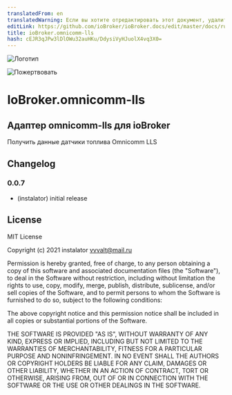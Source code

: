 ```yaml
---
translatedFrom: en
translatedWarning: Если вы хотите отредактировать этот документ, удалите поле «translatedFrom», в противном случае этот документ будет снова автоматически переведен
editLink: https://github.com/ioBroker/ioBroker.docs/edit/master/docs/ru/adapterref/iobroker.omnicomm-lls/README.md
title: ioBroker.omnicomm-lls
hash: cEJR3qJPw3lDlOWu32auHKu/DdysiVyHJuolX4vq3X0=
---
```

![Логотип](../../../en/adapterref/iobroker.omnicomm-lls/admin/logo_admin.png)

![Пожертвовать](https://img.shields.io/badge/Donate-PayPal-green.svg)

# IoBroker.omnicomm-lls
## Адаптер omnicomm-lls для ioBroker
Получить данные датчики топлива Omnicomm LLS

## Changelog

### 0.0.7
* (instalator) initial release

## License
MIT License

Copyright (c) 2021 instalator <vvvalt@mail.ru>

Permission is hereby granted, free of charge, to any person obtaining a copy
of this software and associated documentation files (the "Software"), to deal
in the Software without restriction, including without limitation the rights
to use, copy, modify, merge, publish, distribute, sublicense, and/or sell
copies of the Software, and to permit persons to whom the Software is
furnished to do so, subject to the following conditions:

The above copyright notice and this permission notice shall be included in all
copies or substantial portions of the Software.

THE SOFTWARE IS PROVIDED "AS IS", WITHOUT WARRANTY OF ANY KIND, EXPRESS OR
IMPLIED, INCLUDING BUT NOT LIMITED TO THE WARRANTIES OF MERCHANTABILITY,
FITNESS FOR A PARTICULAR PURPOSE AND NONINFRINGEMENT. IN NO EVENT SHALL THE
AUTHORS OR COPYRIGHT HOLDERS BE LIABLE FOR ANY CLAIM, DAMAGES OR OTHER
LIABILITY, WHETHER IN AN ACTION OF CONTRACT, TORT OR OTHERWISE, ARISING FROM,
OUT OF OR IN CONNECTION WITH THE SOFTWARE OR THE USE OR OTHER DEALINGS IN THE
SOFTWARE.
